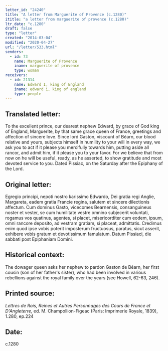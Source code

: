 ```yaml
---
letter_id: "24240"
title: "A letter from Marguerite of Provence (c.1280)"
ititle: "a letter from marguerite of provence (c.1280)"
ltr_date: "c.1280"
draft: false
type: "letter"
created: "2014-03-04"
modified: "2020-04-27"
url: "/letter/533.html"
senders:
  - id: 73
    name: Marguerite of Provence
    iname: marguerite of provence
    type: woman
receivers:
  - id: 21314
    name: Edward I, king of England
    iname: edward i, king of england
    type: people
---
```

<h2> Translated letter:</h2>To the excellent prince, our dearest nephew Edward, by grace of God king of England, Marguerite, by that same grace queen of France, greetings and affection of sincere love.
Since lord Gaston, viscount of Béarn, our blood relative and yours, subjects himself in humility to your will in every way, we ask you to act if it please you mercifully towards him, putting aside all rancor, and admit him, if it please you to your favor.  For we believe that from now on he will be useful, ready, as he asserted, to show gratitude and most devoted service to you.
Dated Pissiac, on the Saturday after the Epiphany of the Lord.
<h2 class="mt-4"> Original letter:</h2>Egregio principi, nepoti nostro karissimo Edwardo, Dei gratia regi Anglie, Margareta, eadem gratia Francie regina, salutem et sincere dilectionis affectum. Cum dominus Gasto, vicecomes Bearnensis, consanguineus noster et vester, se cum humilitate vestre omnino subjecerit voluntati, rogamus vos quatinus, agentes, si placet, misericorditer cum eodem, ipsum, omni rancore deposito, ad vestram gratiam, si placeat, admittatis. Credimus enim quod ipse vobis poterit imposterum fructuosus, paratus, sicut asserit, exhibere vobis gratum et devotissimum famulatum. Datum Pissiaci, die sabbati post Epiphaniam Domini.
<h2 class="mt-4"> Historical context:</h2>The dowager queen asks her nephew to pardon Gaston de Béarn, her first cousin (son of her father's sister), who had been involved in various rebellions against the royal family over the years (see Howell, 62-63, 246).
<h2 class="mt-4"> Printed source:</h2><p><em>Lettres de Rois, Reines et Autres Personnages des Cours de France et D'Angleterre,</em> ed. M. Champollion-Figeac (Paris: Imprimerie Royale, 1839), 1.280, ep.224</p><h2 class="mt-4"> Date:</h2>c.1280